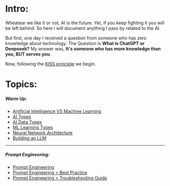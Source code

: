 # Intro:

Wheatear we like it or not, AI is the future. Yet, if you keep fighting it you will be left behind. So here I will document anything I pass by related to the AI.

But first, one day I received a question from someone who has zero knowledge about technology.
The Question is **What is ChatGPT or Deepseek?**
My answer was, **It's someone who has more knowledge than you, BUT serves you**.

Now, following the [KISS principle](https://en.wikipedia.org/wiki/KISS_principle) we begin.

# Topics:

##### Warm Up:

- [Artificial Intelligence VS Machine Learning](https://github.com/Gl00ria/AI_4_US/blob/main/00_Warm_Up/00_AI_vs_ML.md)
- [AI Types](https://github.com/Gl00ria/AI_4_US/blob/main/00_Warm_Up/01_AI_Types.md)
- [AI Data Types](https://github.com/Gl00ria/AI_4_US/blob/main/00_Warm_Up/02_AI_Data_Types.md)
- [ML Learning Types](https://github.com/Gl00ria/AI_4_US/blob/main/00_Warm_Up/03_ML_Learning_Types.md)
- [Neural Network Architecture](https://github.com/Gl00ria/AI_4_US/blob/main/00_Warm_Up/04_Neural_Network_Architecture.md)
- [Building an LLM](https://github.com/Gl00ria/AI_4_US/blob/main/00_Warm_Up/05_Building_LLM.md)

---

##### Prompt Engineering:

- [Prompt Engineering](https://github.com/Gl00ria/AI_4_US/tree/main/Prompt_Engineering)
- [Prompt Engineering > Best Practice](https://github.com/Gl00ria/AI_4_US/blob/main/Prompt_Engineering/best_practice.md)
- [Prompt Engineering > Troubleshooting Guide](https://github.com/Gl00ria/AI_4_US/blob/main/Prompt_Engineering/troubleshooting_guide.md)
